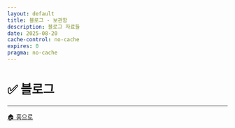 ```yaml
---
layout: default
title: 블로그 - 보관함
description: 블로그 자료들
date: 2025-08-20
cache-control: no-cache
expires: 0
pragma: no-cache
---
```


# ✅ 블로그

<script>

{%- assign cur_dir = "/블로그/" -%}
{%- include cur_files.liquid -%}

  var curDir = '{{- cur_file_dir -}}';
  var curFiles = {{- cur_files_json -}};
  var curPages = {{- cur_pages_json -}};
  
  console.log('curDir:', curDir);
  console.log('curFiles:', curFiles);
  console.log('curPages:', curPages);

  curPages.forEach(page => {
  // curFiles에 같은 name과 path가 있는지 확인
  const exists = curFiles.some(file => file.name === page.name && file.path === page.path);

  if (!exists) {
    // 확장자 추출
    let extname = '';
    if (page.name && page.name.includes('.')) {
      extname = '.' + page.name.split('.').pop();
    }

    // basename 추출
    let basename = page.name ? page.name.replace(/\.[^/.]+$/, '') : '';

    // modified_time 처리 (page.date가 없으면 빈 문자열)
    let modified_time = page.date || '';

    // curFiles 포맷에 맞게 변환해서 추가
    curFiles.push({
      name: page.name || '',
      path: page.path || '',
      extname: extname,
      modified_time: modified_time,
      basename: basename,
      url: page.url || ''
    });
  }
});

// curFiles.sort((a, b) => {
//   // 날짜가 ISO 형식이 아니면 Date 파싱이 안 될 수 있으니, 우선 문자열 비교
//   // 최신 날짜가 앞으로 오도록 내림차순
//   if (!a.modified_time) return 1;
//   if (!b.modified_time) return -1;
//   return b.modified_time.localeCompare(a.modified_time);
// });

curFiles.sort((a, b) => {
  // 파일명으로 한글/영문 구분하여 정렬
  if (!a.name) return 1;
  if (!b.name) return -1;
  return a.name.localeCompare(b.name, 'ko-KR', { numeric: true, caseFirst: 'lower' });
});

// 정렬 후 출력
curFiles.forEach(f => {
/*
      "name": "Grad-CAM_정상.png",
      "path": "/스프린트미션_완료/image/06_4팀_김명환/Grad-CAM_정상.png",
      "extname": ".png",
      "modified_time": "2025-08-24 12:11:59 +0900",
      "basename": "Grad-CAM_정상",
*/  
  console.log('curfiles:', JSON.stringify(f, null, 2));
});


  console.log('총 파일 수:', curFiles.length);
  console.log('파일 목록:', curFiles);

  // 파일 아이콘 및 타입 결정 함수
  function getFileInfo(extname) {
    switch(extname.toLowerCase()) {
      case '.ipynb':
        return { icon: '📓', type: 'Jupyter Notebook' };
      case '.py':
        return { icon: '🐍', type: 'Python 파일' };
      case '.md':
        return { icon: '📝', type: 'Markdown 문서' };
      case '.json':
        return { icon: '⚙️', type: 'JSON 설정' };
      case '.zip':
        return { icon: '📦', type: '압축 파일' };
      case '.png':
      case '.jpg':
      case '.jpeg':
        return { icon: '🖼️', type: '이미지 파일' };
      case '.csv':
        return { icon: '📊', type: '데이터 파일' };
      case '.pdf':
        return { icon: '📄', type: 'PDF 문서' };
      case '.docx':
        return { icon: '📊', type: 'Word 문서' };
      default:
        return { icon: '📄', type: '파일' };
    }
  }

  // 파일 액션 버튼 생성 함수
  function getFileActions(file) {
    const fileName = file.name;
    const fileExt = file.extname.toLowerCase();
    
    let actions = '';
    
    if (fileExt === '.md' && fileName !== 'index.md') {
      const mdName = fileName.replace('.md', '');
      actions += `<a href="https://c0z0c.github.io/sprint_mission/스프린트미션_완료/${mdName}" class="file-action" title="렌더링된 페이지 보기" target="_blank">🌐</a>`;
      actions += `<a href="https://github.com/c0z0c/sprint_mission/blob/master/스프린트미션_완료/${fileName}" class="file-action" title="GitHub에서 원본 보기" target="_blank">📖</a>`;
    } else if (fileExt === '.ipynb') {
      actions += `<a href="https://github.com/c0z0c/sprint_mission/blob/master/스프린트미션_완료/${fileName}" class="file-action" title="GitHub에서 보기" target="_blank">📖</a>`;
      actions += `<a href="https://colab.research.google.com/github/c0z0c/sprint_mission/blob/master/스프린트미션_완료/${fileName}" class="file-action" title="Colab에서 열기" target="_blank">🚀</a>`;
    } else if (fileExt === '.pdf') {
      actions += `<a href="https://github.com/c0z0c/sprint_mission/blob/master/스프린트미션_완료/${fileName}" class="file-action" title="GitHub에서 보기" target="_blank">📖</a>`;
      actions += `<a href="https://docs.google.com/viewer?url=https://raw.githubusercontent.com/c0z0c/sprint_mission/master/스프린트미션_완료/${fileName}" class="file-action" title="PDF 뷰어로 열기" target="_blank">📄</a>`;
    } else if (fileExt === '.docx') {
      actions += `<a href="https://github.com/c0z0c/sprint_mission/blob/master/스프린트미션_완료/${fileName}" class="file-action" title="GitHub에서 보기" target="_blank">📖</a>`;
      actions += `<a href="https://docs.google.com/viewer?url=https://raw.githubusercontent.com/c0z0c/sprint_mission/master/스프린트미션_완료/${fileName}" class="file-action" title="Google에서 열기" target="_blank">📊</a>`;
    } else if (fileExt === '.html') {
      actions += `<a href="https://c0z0c.github.io/sprint_mission/스프린트미션_완료/${fileName}" class="file-action" title="웹페이지로 보기" target="_blank">🌐</a>`;
      actions += `<a href="https://github.com/c0z0c/sprint_mission/blob/master/스프린트미션_완료/${fileName}" class="file-action" title="GitHub에서 원본 보기" target="_blank">📖</a>`;
    } else {
      actions += `<a href="${file.path}" class="file-action" title="파일 열기">📖</a>`;
    }
    
    return actions;
  }

  // DOM이 로드된 후 파일 목록 렌더링
  document.addEventListener('DOMContentLoaded', function() {
    const fileGrid = document.querySelector('.file-grid');
    
    if (curFiles.length === 0) {
      fileGrid.innerHTML = `
        <div class="empty-message">
          <span class="empty-icon">📄</span>
          <h3>파일이 없습니다</h3>
          <p>현재 이 위치에는 완료된 미션 파일이 없습니다.</p>
        </div>
      `;
      return;
    }

    let html = '';
    curFiles.forEach(file => {
      const fileInfo = getFileInfo(file.extname);
      const fileDate = file.modified_time ? new Date(file.modified_time).toLocaleDateString('ko-KR') : '';
      const actions = getFileActions(file);
      
      html += `
        <div class="file-item">
          <div class="file-icon">${fileInfo.icon}</div>
          <div class="file-info">
            <h4 class="file-name">${file.name}</h4>
            <p class="file-type">${fileInfo.type}</p>
            <p class="file-size">${fileDate}</p>
          </div>
          <div class="file-actions">
            ${actions}
          </div>
        </div>
      `;
    });
    
    fileGrid.innerHTML = html;
  });
</script>

<div class="file-grid">
  <!-- 파일 목록이 JavaScript로 동적 생성됩니다 -->
</div>

---

<div class="navigation-footer">
  <a href="{{- site.baseurl -}}/" class="nav-button home">
    <span class="nav-icon">🏠</span> 홈으로
  </a>
</div>
